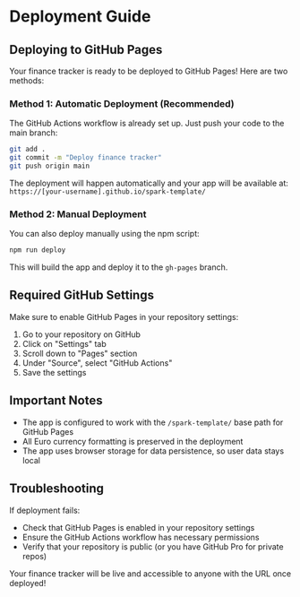 # Deployment Guide

## Deploying to GitHub Pages

Your finance tracker is ready to be deployed to GitHub Pages! Here are two methods:

### Method 1: Automatic Deployment (Recommended)

The GitHub Actions workflow is already set up. Just push your code to the main branch:

```bash
git add .
git commit -m "Deploy finance tracker"
git push origin main
```

The deployment will happen automatically and your app will be available at:
`https://[your-username].github.io/spark-template/`

### Method 2: Manual Deployment

You can also deploy manually using the npm script:

```bash
npm run deploy
```

This will build the app and deploy it to the `gh-pages` branch.

## Required GitHub Settings

Make sure to enable GitHub Pages in your repository settings:

1. Go to your repository on GitHub
2. Click on "Settings" tab
3. Scroll down to "Pages" section
4. Under "Source", select "GitHub Actions"
5. Save the settings

## Important Notes

- The app is configured to work with the `/spark-template/` base path for GitHub Pages
- All Euro currency formatting is preserved in the deployment
- The app uses browser storage for data persistence, so user data stays local

## Troubleshooting

If deployment fails:
- Check that GitHub Pages is enabled in your repository settings
- Ensure the GitHub Actions workflow has necessary permissions
- Verify that your repository is public (or you have GitHub Pro for private repos)

Your finance tracker will be live and accessible to anyone with the URL once deployed!